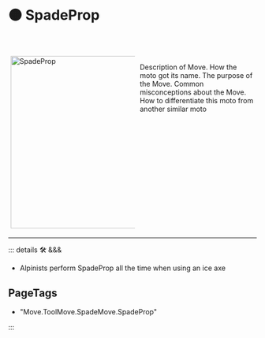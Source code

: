 # 🟠 <move>SpadeProp</move>

<div style="display: flex; width: %100; margin-top: 50px;">
    <div style="margin: 5px; width: 50%">
        <img height="350" width="350" alt="SpadeProp" src="/Move/SpadeProp.png"/>
    </div>
    <div style="margin: 5px; width: 50%">
        <p >Description of Move. How the moto got its name. The purpose of the Move. Common misconceptions about the Move. How to differentiate this moto from another similar moto</p>
    </div>
</div>

---

<!-- =================================================== -->
<!-- =================================================== -->
<!-- =================================================== -->
<!-- =================================================== -->
<!-- =================================================== -->
::: details 🛠 <dev>&&&</dev>

- Alpinists perform SpadeProp all the time when using an ice axe

<h2>PageTags</h2>

- "Move.ToolMove.SpadeMove.SpadeProp"

:::
